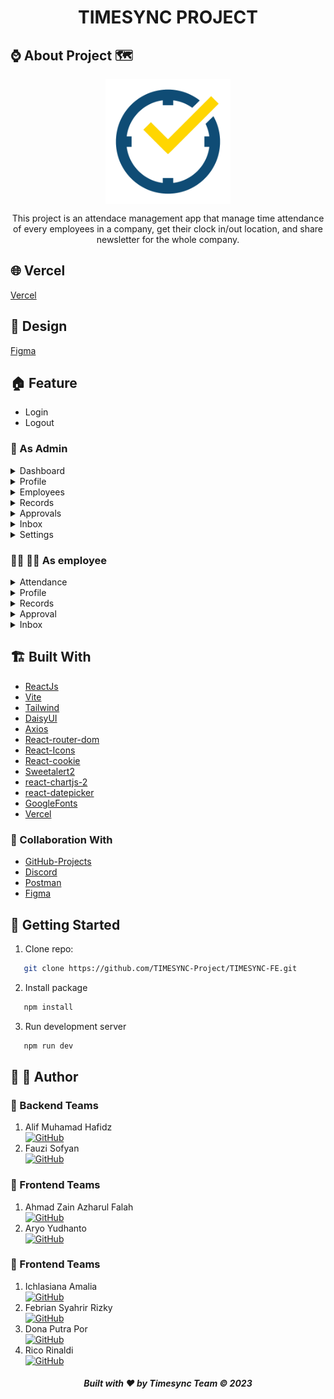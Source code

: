<h1 align="center">TIMESYNC PROJECT</h1>

## :watch: About Project :world_map:

<p align="center">
<img align="center" width="200px" height="200px" src="https://github.com/TIMESYNC-Project/TIMESYNC-FE/blob/main/src/assets/logo.png?raw=true" alt="Logo" />
</p>

<p align="center">This project is an attendace management app that manage time attendance of every employees in a company, get their clock in/out location, and share newsletter for the whole company.</p>

## :globe_with_meridians: Vercel

[Vercel](https://mytimesync.vercel.app/)

## :art: Design

[Figma](<https://www.figma.com/file/cZpF1xOCyqD7SrkJqtjCS7/Absensi-Online-(Community)?node-id=0%3A1&t=xPenL5IMZgIAMyWG-1>)

## :house: Feature

- Login
- Logout

### :person_in_tuxedo: As Admin

<div>
<details>
<summary>Dashboard</summary>
<div>

- Total employees
- Total presence today
- Inbox
- Traffic Total Working Hours By Month
- Traffic Total Late Employees By Month
</details>

<div>
<details>
<summary>Profile</summary>
<div>

- Show Company Profile
- Update Company Profile
</details>

<div>
<details>
<summary>Employees</summary>
<div>

- Search employee
- Show list of employees
- Show employee's profile
- Create new employees (manual)
- Create new employees (import from .CSV)
- Update employees
- Delete employees
</details>

<div>
<details>
<summary>Records</summary>
<div>

- Search employee
- Show list of employees
- Filter records attendances by date range
- Show records attendance (date, location, etc)
- Create attendances (leaves)
</details>

<div>
<details>
<summary>Approvals</summary>
<div>

- Show all list of approvals
- Show details approvals
- Approve or reject approvals
</details>

<div>
<details>
<summary>Inbox</summary>
<div>

- Show all list of inbox
- Show details inbox
- Create new inbox
- Delete inbox
</details>

<div>
<details>
<summary>Settings</summary>
<div>

- Show settings Timesync app
- Update office hour (start - end)
- Update start hour tolerancy
- Update annual leaves employee
</details>

### :man_office_worker: :woman_office_worker: As employee

<div>
<details>
<summary>Attendance</summary>
<div>

- Get Location
- Show office Hours
- Attendances (Clock In & Clock Out)
- Show list Clock in and Clock out today
</details>

<div>
<details>
<summary>Profile</summary>
<div>

- Show employee's profile
- Update employee's profile picture
- Update employee's password
</details>

<div>
<details>
<summary>Records</summary>
<div>

- Filter records attendances by date range
- Show list of records
</details>

<div>
<details>
<summary>Approval</summary>
<div>

- Show own list of approvals
- Show own details approvals
- Request approvals
</details>

<div>
<details>
<summary>Inbox</summary>
<div>

- Show all and personal list of inbox
</details>

## :building_construction: Built With

- [ReactJs](https://reactjs.org/)
- [Vite](https://vitejs.dev/)
- [Tailwind](https://tailwindcss.com/)
- [DaisyUI](https://daisyui.com/)
- [Axios](https://axios-http.com/)
- [React-router-dom](https://reactrouter.com/)
- [React-Icons](https://react-icons.github.io/)
- [React-cookie](https://www.npmjs.com/package/react-cookie)
- [Sweetalert2](https://sweetalert2.github.io/)
- [react-chartjs-2](https://www.chartjs.org/)
- [react-datepicker](https://reactdatepicker.com/)
- [GoogleFonts](https://fonts.google.com/)
- [Vercel](https://vercel.com/)

### :handshake: Collaboration With

- [GitHub-Projects](https://github.com/orgs/TIMESYNC-Project/projects)
- [Discord](https://discord.com/)
- [Postman](https://www.postman.com/)
- [Figma](figma.com)

## :toolbox: Getting Started

1. Clone repo:

```sh
   git clone https://github.com/TIMESYNC-Project/TIMESYNC-FE.git
```

2. Install package

```sh
   npm install
```

3. Run development server

```sh
   npm run dev
```

## :boy: :girl: Author

### :robot: Backend Teams

1. Alif Muhamad Hafidz <br> [![GitHub](https://img.shields.io/badge/Alif-%23121011.svg?style=for-the-badge&logo=github&logoColor=white)](https://github.com/AlifMuhamadHafidz)
2. Fauzi Sofyan <br> [![GitHub](https://img.shields.io/badge/Fauzi-%23121011.svg?style=for-the-badge&logo=github&logoColor=white)](https://github.com/fauzilax)

### :robot: Frontend Teams

1. Ahmad Zain Azharul Falah <br> [![GitHub](https://img.shields.io/badge/Zain-%23121011.svg?style=for-the-badge&logo=github&logoColor=white)](https://github.com/zenzett)
2. Aryo Yudhanto <br> [![GitHub](https://img.shields.io/badge/Yudha-%23121011.svg?style=for-the-badge&logo=github&logoColor=white)](https://github.com/aryoyudhanto)

### :robot: Frontend Teams

1. Ichlasiana Amalia <br>  [![GitHub](https://img.shields.io/badge/Amel-%23121011.svg?style=for-the-badge&logo=github&logoColor=white)](https://github.com/ichlasiana)
2. Febrian Syahrir Rizky <br>  [![GitHub](https://img.shields.io/badge/Febrian-%23121011.svg?style=for-the-badge&logo=github&logoColor=white)](https://github.com/rizkysyahrir)
3. Dona Putra Por  <br> [![GitHub](https://img.shields.io/badge/Dona-%23121011.svg?style=for-the-badge&logo=github&logoColor=white)](https://github.com/donaputra)
4. Rico Rinaldi  <br>  [![GitHub](https://img.shields.io/badge/Rico-%23121011.svg?style=for-the-badge&logo=github&logoColor=white)](https://github.com/RicoRinaldi93)

<h5>
<p align="center">Built with ❤️ by Timesync Team ©️ 2023</p>
</h5>
